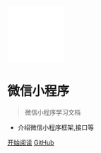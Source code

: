 <!-- _coverpage.md -->

![logo](logo/logo.png)

# 微信小程序 <small></small>

> 微信小程序学习文档

- 介绍微信小程序框架,接口等

[开始阅读](#快速开始)
[GitHub](https://github.com/worldtrigger/Wechatdocs.git)

<!-- [Get Started](https://www.baidu.com) -->
